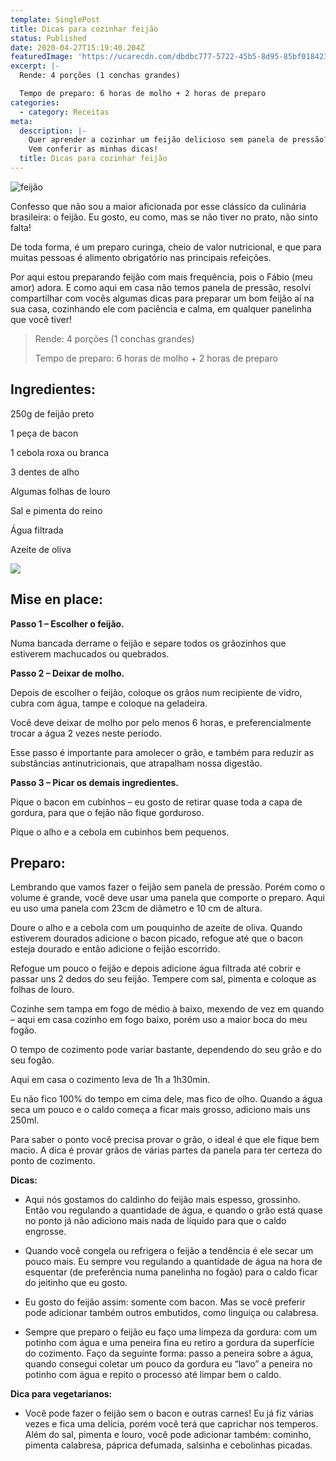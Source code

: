```yaml
---
template: SinglePost
title: Dicas para cozinhar feijão
status: Published
date: 2020-04-27T15:19:40.204Z
featuredImage: 'https://ucarecdn.com/dbdbc777-5722-45b5-8d95-85bf0184239e/'
excerpt: |-
  Rende: 4 porções (1 conchas grandes) 

  Tempo de preparo: 6 horas de molho + 2 horas de preparo 
categories:
  - category: Receitas
meta:
  description: |-
    Quer aprender a cozinhar um feijão delicioso sem panela de pressão?
    Vem conferir as minhas dicas!
  title: Dicas para cozinhar feijão
---
```

![feijão](https://ucarecdn.com/dee280b6-3968-4b5a-8043-cd2155ea7429/-/crop/2001x1323/0,0/-/preview/)

Confesso que não sou a maior aficionada por esse clássico da culinária brasileira: o feijão. Eu gosto, eu como, mas se não tiver no prato, não sinto falta! 



De toda forma, é um preparo curinga, cheio de valor nutricional, e que para muitas pessoas é alimento obrigatório nas principais refeições. 



Por aqui estou preparando feijão com mais frequência, pois o Fábio (meu amor) adora. E como aqui em casa não temos panela de pressão, resolvi compartilhar com vocês algumas dicas para preparar um bom feijão aí na sua casa, cozinhando ele com paciência e calma, em qualquer panelinha que você tiver! 



 

> 
>
> Rende: 4 porções (1 conchas grandes) 
>
> 
>
> Tempo de preparo: 6 horas de molho + 2 horas de preparo 



 

## 

## Ingredientes: 



250g de feijão preto 



1 peça de bacon 



1 cebola roxa ou branca 



3 dentes de alho 



Algumas folhas de louro 



Sal e pimenta do reino 



Água filtrada 



Azeite de oliva 



 

![](https://ucarecdn.com/35f59063-5d6a-4244-8c3c-05d01451c746/-/crop/2309x1443/0,0/-/preview/)

## 

## Mise en place: 



**Passo 1 – Escolher o feijão.** 



Numa bancada derrame o feijão e separe todos os grãozinhos que estiverem machucados ou quebrados. 



**Passo 2 – Deixar de molho.** 



Depois de escolher o feijão, coloque os grãos num recipiente de vidro, cubra com água, tampe e coloque na geladeira. 



Você deve deixar de molho por pelo menos 6 horas, e preferencialmente trocar a água 2 vezes neste período. 



Esse passo é importante para amolecer o grão, e também para reduzir as substâncias antinutricionais, que atrapalham nossa digestão. 



**Passo 3 – Picar os demais ingredientes.** 



Pique o bacon em cubinhos – eu gosto de retirar quase toda a capa de gordura, para que o fejão não fique gorduroso. 



Pique o alho e a cebola em cubinhos bem pequenos. 



 



## Preparo: 



Lembrando que vamos fazer o feijão sem panela de pressão. Porém como o volume é grande, você deve usar uma panela que comporte o preparo. Aqui eu uso uma panela com 23cm de diâmetro e 10 cm de altura. 



Doure o alho e a cebola com um pouquinho de azeite de oliva. Quando estiverem dourados adicione o bacon picado, refogue até que o bacon esteja dourado e então adicione o feijão escorrido. 



Refogue um pouco o feijão e depois adicione água filtrada até cobrir e passar uns 2 dedos do seu feijão. Tempere com sal, pimenta e coloque as folhas de louro. 



Cozinhe sem tampa em fogo de médio à baixo, mexendo de vez em quando – aqui em casa cozinho em fogo baixo, porém uso a maior boca do meu fogão. 



O tempo de cozimento pode variar bastante, dependendo do seu grão e do seu fogão. 



Aqui em casa o cozimento leva de 1h a 1h30min. 



Eu não fico 100% do tempo em cima dele, mas fico de olho. Quando a água seca um pouco e o caldo começa a ficar mais grosso, adiciono mais uns 250ml. 



Para saber o ponto você precisa provar o grão, o ideal é que ele fique bem macio. A dica é provar grãos de várias partes da panela para ter certeza do ponto de cozimento. 



**Dicas:** 



* Aqui nós gostamos do caldinho do feijão mais espesso, grossinho. Então vou regulando a quantidade de água, e quando o grão está quase no ponto já não adiciono mais nada de líquido para que o caldo engrosse. 



* Quando você congela ou refrigera o feijão a tendência é ele secar um pouco mais. Eu sempre vou regulando a quantidade de água na hora de esquentar (de preferência numa panelinha no fogão) para o caldo ficar do jeitinho que eu gosto. 



* Eu gosto do feijão assim: somente com bacon. Mas se você preferir pode adicionar também outros embutidos, como linguiça ou calabresa. 



* Sempre que preparo o feijão eu faço uma limpeza da gordura: com um potinho com água e uma peneira fina eu retiro a gordura da superfície do cozimento. Faço da seguinte forma: passo a peneira sobre a água, quando consegui coletar um pouco da gordura eu “lavo” a peneira no potinho com água e repito o processo até limpar bem o caldo. 



**Dica para vegetarianos:** 



* Você pode fazer o feijão sem o bacon e outras carnes! Eu já fiz várias vezes e fica uma delícia, porém você terá que caprichar nos temperos. Além do sal, pimenta e louro, você pode adicionar também: cominho, pimenta calabresa, páprica defumada, salsinha e cebolinhas picadas.
